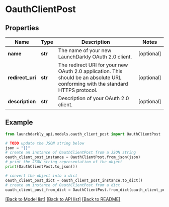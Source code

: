 # OauthClientPost


## Properties

Name | Type | Description | Notes
------------ | ------------- | ------------- | -------------
**name** | **str** | The name of your new LaunchDarkly OAuth 2.0 client. | [optional] 
**redirect_uri** | **str** | The redirect URI for your new OAuth 2.0 application. This should be an absolute URL conforming with the standard HTTPS protocol. | [optional] 
**description** | **str** | Description of your OAuth 2.0 client. | [optional] 

## Example

```python
from launchdarkly_api.models.oauth_client_post import OauthClientPost

# TODO update the JSON string below
json = "{}"
# create an instance of OauthClientPost from a JSON string
oauth_client_post_instance = OauthClientPost.from_json(json)
# print the JSON string representation of the object
print(OauthClientPost.to_json())

# convert the object into a dict
oauth_client_post_dict = oauth_client_post_instance.to_dict()
# create an instance of OauthClientPost from a dict
oauth_client_post_from_dict = OauthClientPost.from_dict(oauth_client_post_dict)
```
[[Back to Model list]](../README.md#documentation-for-models) [[Back to API list]](../README.md#documentation-for-api-endpoints) [[Back to README]](../README.md)



